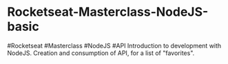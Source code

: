 # Rocketseat-Masterclass-NodeJS-basic

#Rocketseat #Masterclass #NodeJS #API
Introduction to development with NodeJS. Creation and consumption of API, for a list of "favorites".
